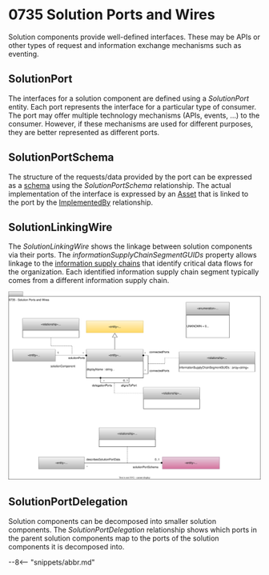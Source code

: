 <!-- SPDX-License-Identifier: CC-BY-4.0 -->
<!-- Copyright Contributors to the ODPi Egeria project 2020. -->


# 0735 Solution Ports and Wires

Solution components provide well-defined interfaces.  These may be APIs or other types of request and information exchange mechanisms such as eventing.

## SolutionPort

The interfaces for a solution component are defined using a *SolutionPort* entity.  Each port represents the interface for a particular type of consumer.  The port may offer multiple technology mechanisms (APIs, events, ...) to the consumer.  However, if these mechanisms are used for different purposes, they are better represented as different ports.

## SolutionPortSchema

The structure of the requests/data provided by the port can be expressed as a [schema](/types/5/0501-Schema-Elements) using the *SolutionPortSchema* relationship.  The actual implementation of the interface is expressed by an [Asset](/types/0010-Basic-Model) that is linked to the port by the [ImplementedBy](/types/7/0737-Solution-Implementation) relationship.

## SolutionLinkingWire

The *SolutionLinkingWire* shows the linkage between solution components via their ports.  The *informationSupplyChainSegmentGUIDs* property allows linkage to the [information supply chains](/types/7/0720-Information-Supply-Chains) that identify critical data flows for the organization.  Each identified information supply chain segment typically comes from a different information supply chain.

![UML](0735-Solution-Ports-and-Wires.svg)

## SolutionPortDelegation

Solution components can be decomposed into smaller solution components.  The *SolutionPortDelegation* relationship shows which ports in the parent solution components map to the ports of the solution components it is decomposed into.

--8<-- "snippets/abbr.md"